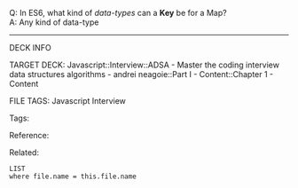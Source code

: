Q: In ES6, what kind of _data-types_ can a **Key** be for a Map?  
A: Any kind of data-type
<!--ID: 1690027054997-->

---

DECK INFO

TARGET DECK: Javascript::Interview::ADSA - Master the coding interview data structures algorithms - andrei neagoie::Part I - Content::Chapter 1 - Content

FILE TAGS: Javascript Interview

Tags:

Reference:

Related:

```dataview
LIST
where file.name = this.file.name
```
